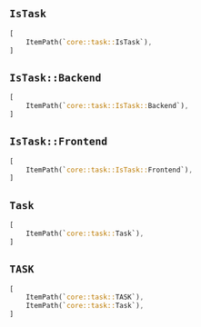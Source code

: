 ## `IsTask`

```rust
[
    ItemPath(`core::task::IsTask`),
]
```

## `IsTask::Backend`

```rust
[
    ItemPath(`core::task::IsTask::Backend`),
]
```

## `IsTask::Frontend`

```rust
[
    ItemPath(`core::task::IsTask::Frontend`),
]
```

## `Task`

```rust
[
    ItemPath(`core::task::Task`),
]
```

## `TASK`

```rust
[
    ItemPath(`core::task::TASK`),
    ItemPath(`core::task::Task`),
]
```
